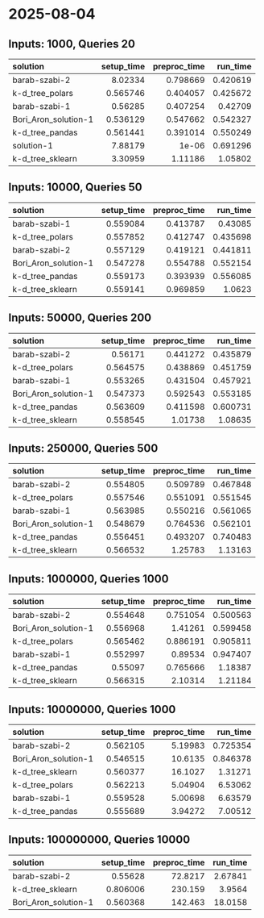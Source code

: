 # 2025-08-04

## Inputs: 1000, Queries 20

| solution             |   setup_time |   preproc_time |   run_time |
|:---------------------|-------------:|---------------:|-----------:|
| barab-szabi-2        |     8.02334  |       0.798669 |   0.420619 |
| k-d_tree_polars      |     0.565746 |       0.404057 |   0.425672 |
| barab-szabi-1        |     0.56285  |       0.407254 |   0.42709  |
| Bori_Aron_solution-1 |     0.536129 |       0.547662 |   0.542327 |
| k-d_tree_pandas      |     0.561441 |       0.391014 |   0.550249 |
| solution-1           |     7.88179  |       1e-06    |   0.691296 |
| k-d_tree_sklearn     |     3.30959  |       1.11186  |   1.05802  |

## Inputs: 10000, Queries 50

| solution             |   setup_time |   preproc_time |   run_time |
|:---------------------|-------------:|---------------:|-----------:|
| barab-szabi-1        |     0.559084 |       0.413787 |   0.43085  |
| k-d_tree_polars      |     0.557852 |       0.412747 |   0.435698 |
| barab-szabi-2        |     0.557129 |       0.419121 |   0.441811 |
| Bori_Aron_solution-1 |     0.547278 |       0.554788 |   0.552154 |
| k-d_tree_pandas      |     0.559173 |       0.393939 |   0.556085 |
| k-d_tree_sklearn     |     0.559141 |       0.969859 |   1.0623   |

## Inputs: 50000, Queries 200

| solution             |   setup_time |   preproc_time |   run_time |
|:---------------------|-------------:|---------------:|-----------:|
| barab-szabi-2        |     0.56171  |       0.441272 |   0.435879 |
| k-d_tree_polars      |     0.564575 |       0.438869 |   0.451759 |
| barab-szabi-1        |     0.553265 |       0.431504 |   0.457921 |
| Bori_Aron_solution-1 |     0.547373 |       0.592543 |   0.553185 |
| k-d_tree_pandas      |     0.563609 |       0.411598 |   0.600731 |
| k-d_tree_sklearn     |     0.558545 |       1.01738  |   1.08635  |

## Inputs: 250000, Queries 500

| solution             |   setup_time |   preproc_time |   run_time |
|:---------------------|-------------:|---------------:|-----------:|
| barab-szabi-2        |     0.554805 |       0.509789 |   0.467848 |
| k-d_tree_polars      |     0.557546 |       0.551091 |   0.551545 |
| barab-szabi-1        |     0.563985 |       0.550216 |   0.561065 |
| Bori_Aron_solution-1 |     0.548679 |       0.764536 |   0.562101 |
| k-d_tree_pandas      |     0.556451 |       0.493207 |   0.740483 |
| k-d_tree_sklearn     |     0.566532 |       1.25783  |   1.13163  |

## Inputs: 1000000, Queries 1000

| solution             |   setup_time |   preproc_time |   run_time |
|:---------------------|-------------:|---------------:|-----------:|
| barab-szabi-2        |     0.554648 |       0.751054 |   0.500563 |
| Bori_Aron_solution-1 |     0.556968 |       1.41261  |   0.599458 |
| k-d_tree_polars      |     0.565462 |       0.886191 |   0.905811 |
| barab-szabi-1        |     0.552997 |       0.89534  |   0.947407 |
| k-d_tree_pandas      |     0.55097  |       0.765666 |   1.18387  |
| k-d_tree_sklearn     |     0.566315 |       2.10314  |   1.21184  |

## Inputs: 10000000, Queries 1000

| solution             |   setup_time |   preproc_time |   run_time |
|:---------------------|-------------:|---------------:|-----------:|
| barab-szabi-2        |     0.562105 |        5.19983 |   0.725354 |
| Bori_Aron_solution-1 |     0.546515 |       10.6135  |   0.846378 |
| k-d_tree_sklearn     |     0.560377 |       16.1027  |   1.31271  |
| k-d_tree_polars      |     0.562213 |        5.04904 |   6.53062  |
| barab-szabi-1        |     0.559528 |        5.00698 |   6.63579  |
| k-d_tree_pandas      |     0.555689 |        3.94272 |   7.00512  |

## Inputs: 100000000, Queries 10000

| solution             |   setup_time |   preproc_time |   run_time |
|:---------------------|-------------:|---------------:|-----------:|
| barab-szabi-2        |     0.55628  |        72.8217 |    2.67841 |
| k-d_tree_sklearn     |     0.806006 |       230.159  |    3.9564  |
| Bori_Aron_solution-1 |     0.560368 |       142.463  |   18.0158  |